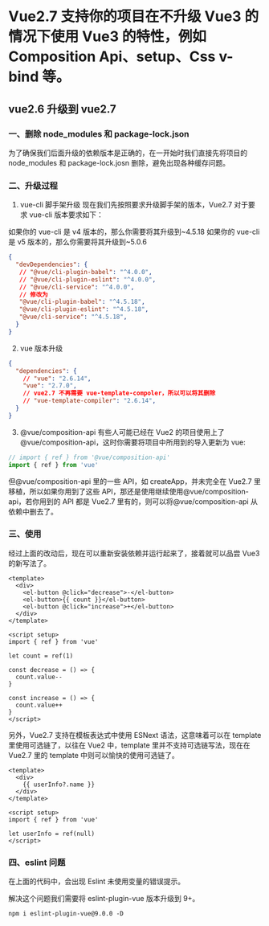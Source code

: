 # Vue2.7 支持你的项目在不升级 Vue3 的情况下使用 Vue3 的特性，例如 Composition Api、setup、Css v-bind 等。

## vue2.6 升级到 vue2.7

### 一、删除 node_modules 和 package-lock.json
为了确保我们后面升级的依赖版本是正确的，在一开始时我们直接先将项目的 node_modules 和 package-lock.josn 删除，避免出现各种缓存问题。

### 二、升级过程
1. vue-cli 脚手架升级
现在我们先按照要求升级脚手架的版本，Vue2.7 对于要求 vue-cli 版本要求如下：

如果你的 vue-cli 是 v4 版本的，那么你需要将其升级到~4.5.18
如果你的 vue-cli 是 v5 版本的，那么你需要将其升级到~5.0.6
```json
{ 
  "devDependencies": { 
   // "@vue/cli-plugin-babel": "^4.0.0", 
   // "@vue/cli-plugin-eslint": "^4.0.0", 
   // "@vue/cli-service": "^4.0.0", 
   // 修改为 
   "@vue/cli-plugin-babel": "^4.5.18", 
   "@vue/cli-plugin-eslint": "^4.5.18", 
   "@vue/cli-service": "^4.5.18", 
  }
}
```

2. vue 版本升级
```json
{ 
  "dependencies": { 
    // "vue": "2.6.14",
    "vue": "2.7.0", 
    // vue2.7 不再需要 vue-template-compoler，所以可以将其删除 
    // "vue-template-compiler": "2.6.14", 
  }
}
```

3. @vue/composition-api
有些人可能已经在 Vue2 的项目使用上了@vue/composition-api，这时你需要将项目中所用到的导入更新为 vue:
```js
// import { ref } from '@vue/composition-api'
import { ref } from 'vue'
```
但@vue/composition-api 里的一些 API，如 createApp，并未完全在 Vue2.7 里移植，所以如果你用到了这些 API，那还是使用继续使用@vue/composition-api，若你用到的 API 都是 Vue2.7 里有的，则可以将@vue/composition-api 从依赖中删去了。

### 三、使用
经过上面的改动后，现在可以重新安装依赖并运行起来了，接着就可以品尝 Vue3 的新写法了。
```vue
<template>
  <div>
    <el-button @click="decrease">-</el-button>
    <el-button>{{ count }}</el-button>
    <el-button @click="increase">+</el-button>
  </div>
</template>
 
<script setup>
import { ref } from 'vue'
 
let count = ref(1)
 
const decrease = () => {
  count.value--
}
 
const increase = () => {
  count.value++
}
</script>
```
另外，Vue2.7 支持在模板表达式中使用 ESNext 语法，这意味着可以在 template 里使用可选链了，以往在 Vue2 中，template 里并不支持可选链写法，现在在 Vue2.7 里的 template 中则可以愉快的使用可选链了。
```vue
<template>
  <div>
    {{ userInfo?.name }}
  </div>
</template>
 
<script setup>
import { ref } from 'vue'
 
let userInfo = ref(null)
</script>
```

### 四、eslint 问题
在上面的代码中，会出现 Eslint 未使用变量的错误提示。

解决这个问题我们需要将 eslint-plugin-vue 版本升级到 9+。
```
npm i eslint-plugin-vue@9.0.0 -D
```